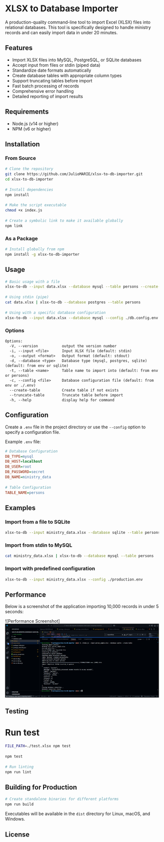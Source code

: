 # XLSX to Database Importer

A production-quality command-line tool to import Excel (XLSX) files into relational databases. This tool is specifically designed to handle ministry records and can easily import data in under 20 minutes.

## Features

- Import XLSX files into MySQL, PostgreSQL, or SQLite databases
- Accept input from files or stdin (piped data)
- Standardize date formats automatically
- Create database tables with appropriate column types
- Support truncating tables before import
- Fast batch processing of records
- Comprehensive error handling
- Detailed reporting of import results

## Requirements

- Node.js (v14 or higher)
- NPM (v6 or higher)

## Installation

### From Source

```bash
# Clone the repository
git clone https://github.com/JulioMARIE/xlsx-to-db-importer.git
cd xlsx-to-db-importer

# Install dependencies
npm install

# Make the script executable
chmod +x index.js

# Create a symbolic link to make it available globally
npm link
```

### As a Package

```bash
# Install globally from npm
npm install -g xlsx-to-db-importer
```

## Usage

```bash
# Basic usage with a file
xlsx-to-db --input data.xlsx --database mysql --table persons --create-table

# Using stdin (pipe)
cat data.xlsx | xlsx-to-db --database postgres --table persons

# Using with a specific database configuration
xlsx-to-db --input data.xlsx --database mysql --config ./db.config.env
```

### Options

```
Options:
  -V, --version           output the version number
  -i, --input <file>      Input XLSX file (default: stdin)
  -o, --output <format>   Output format (default: stdout)
  -d, --database <type>   Database type (mysql, postgres, sqlite) (default: from env or sqlite)
  -t, --table <name>      Table name to import into (default: from env or persons)
  -c, --config <file>     Database configuration file (default: from env or ./.env)
  --create-table          Create table if not exists
  --truncate-table        Truncate table before import
  -h, --help              display help for command
```

## Configuration

Create a `.env` file in the project directory or use the `--config` option to specify a configuration file.

Example `.env` file:

```ini
# Database Configuration
DB_TYPE=mysql
DB_HOST=localhost
DB_USER=root
DB_PASSWORD=secret
DB_NAME=ministry_data

# Table Configuration
TABLE_NAME=persons
```

## Examples

### Import from a file to SQLite

```bash
xlsx-to-db --input ministry_data.xlsx --database sqlite --table persons --create-table
```

### Import from stdin to MySQL

```bash
cat ministry_data.xlsx | xlsx-to-db --database mysql --table persons
```

### Import with predefined configuration

```bash
xlsx-to-db --input ministry_data.xlsx --config ./production.env
```

## Performance

Below is a screenshot of the application importing 10,000 records in under 5 seconds:

![Performance Screenshot]
![alt text](image.png)

## Testing

# Run test
```bash
FILE_PATH=./test.xlsx npm test

npm test

# Run linting
npm run lint
```

## Building for Production

```bash
# Create standalone binaries for different platforms
npm run build
```

Executables will be available in the `dist` directory for Linux, macOS, and Windows.

## License
